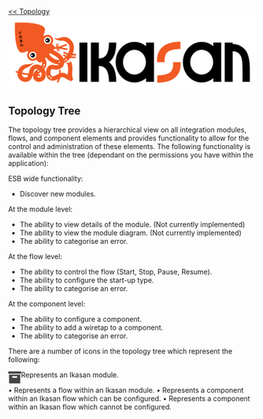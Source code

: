 [<< Topology](./Topology.md)
![IKASAN](../developer/docs/quickstart-images/Ikasan-title-transparent.png)
## Topology Tree

The topology tree provides a hierarchical view on all integration modules, flows, and component elements and provides functionality to allow for the control and administration of these elements. The following functionality is available within the tree (dependant on the permissions you have within the application):

ESB wide functionality:
- Discover new modules.

At the module level:
- The ability to view details of the module. (Not currently implemented)
- The ability to view the module diagram. (Not currently implemented)
- The ability to categorise an error.

At the flow level:
- The ability to control the flow (Start, Stop, Pause, Resume).
- The ability to configure the start-up type.
- The ability to categorise an error.

At the component level:
- The ability to configure a component.
- The ability to add a wiretap to a component.
- The ability to categorise an error.

There are a number of icons in the topology tree which represent the following:

<img src="../developer/docs/sample-images/module.png" align="left">Represents an Ikasan module.

•	   Represents a flow within an Ikasan module.
•	  Represents a component within an Ikasan flow which can be configured.
•	  Represents a component within an Ikasan flow which cannot be configured.
